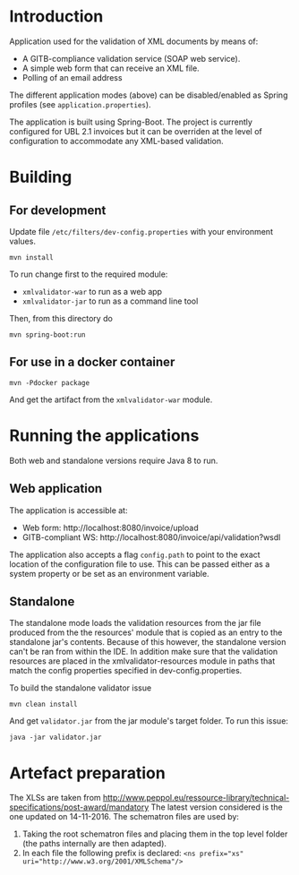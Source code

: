 # Introduction

Application used for the validation of XML documents by means of:

* A GITB-compliance validation service (SOAP web service).
* A simple web form that can receive an XML file.
* Polling of an email address

The different application modes (above) can be disabled/enabled as Spring profiles (see `application.properties`).

The application is built using Spring-Boot. The project is currently configured for UBL 2.1 invoices but it can be overriden
at the level of configuration to accommodate any XML-based validation.

# Building

## For development

Update file `/etc/filters/dev-config.properties` with your environment values.

 ```
 mvn install
 ```

To run change first to the required module:
- `xmlvalidator-war` to run as a web app
- `xmlvalidator-jar` to run as a command line tool

Then, from this directory do

```
mvn spring-boot:run
```

## For use in a docker container

 ```
 mvn -Pdocker package
 ```

And get the artifact from the `xmlvalidator-war` module.

# Running the applications

Both web and standalone versions require Java 8 to run.

## Web application

The application is accessible at:

* Web form: http://localhost:8080/invoice/upload
* GITB-compliant WS: http://localhost:8080/invoice/api/validation?wsdl

The application also accepts a flag `config.path` to point to the exact location of the configuration file to use. This
can be passed either as a system property or be set as an environment variable.

## Standalone

The standalone mode loads the validation resources from the jar file produced from the the resources' module that is
copied as an entry to the standalone jar's contents. Because of this however, the standalone version can't be ran from
within the IDE. In addition make sure that the validation resources are placed in the xmlvalidator-resources module in
paths that match the config properties specified in dev-config.properties.

To build the standalone validator issue

```
mvn clean install
```

And get `validator.jar` from the jar module's target folder. To run this issue:

```
java -jar validator.jar
```

# Artefact preparation

The XLSs are taken from http://www.peppol.eu/ressource-library/technical-specifications/post-award/mandatory
The latest version considered is the one updated on 14-11-2016. The schematron files are used by:
1. Taking the root schematron files and placing them in the top level folder (the paths internally are then adapted).
2. In each file the following prefix is declared: `<ns prefix="xs" uri="http://www.w3.org/2001/XMLSchema"/>`
